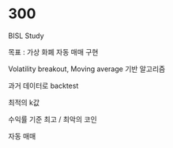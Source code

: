 # 300
BISL Study

목표 : 가상 화폐 자동 매매 구현

Volatility breakout, Moving average 기반 알고리즘

과거 데이터로 backtest

최적의 k값

수익률 기준 최고 / 최악의 코인

자동 매매
